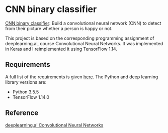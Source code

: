 # CNN binary classifier


[CNN binary classifier](https://github.com/vgkortsas/CNNs_projects/blob/master/CNN_binary_classifier/CNN_binary_classifier.ipynb): Build a convolutional neural network (CNN) to detect from their picture whether a person is happy or not.

This project is based on the corresponding programming assignment of deeplearning.ai, course Convolutional Neural Networks. It was implemented in Keras and I reimplemented it using TensorFlow 1.14.

## Requirements
A full list of the requirements is given [here](https://github.com/vgkortsas/CNNs_projects/blob/master/CNN_binary_classifier/requirements.txt). The Python and deep learning library versions are:
- Python 3.5.5
- TensorFlow 1.14.0

## Reference
[deeplearning.ai Convolutional Neural Networks](https://www.coursera.org/learn/convolutional-neural-networks?specialization=deep-learning)